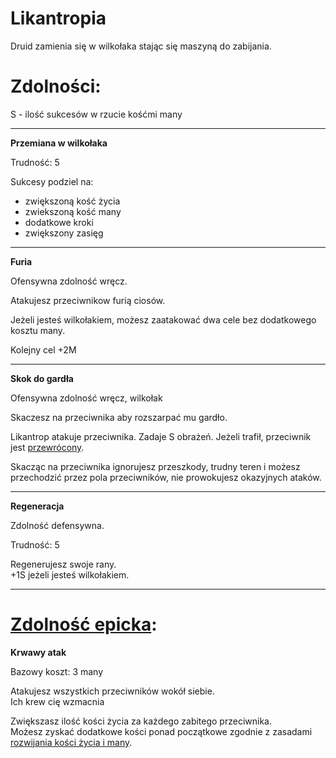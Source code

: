 # Likantropia

Druid zamienia się w wilkołaka stając się maszyną do zabijania.

<!-- <img src="imgs/likantropia.png" width="400"> -->

# Zdolności:

S - ilość sukcesów w rzucie kośćmi many

___

**Przemiana w wilkołaka**

Trudność: 5

Sukcesy podziel na:
- zwiększoną kość życia
- zwiekszoną kość many
- dodatkowe kroki
- zwiększony zasięg
___

**Furia**

Ofensywna zdolność wręcz.

Atakujesz przeciwnikow furią ciosów.

Jeżeli jesteś wilkołakiem, możesz zaatakować dwa cele bez dodatkowego kosztu many.

Kolejny cel +2M
___

**Skok do gardła**

Ofensywna zdolność wręcz, wilkołak

Skaczesz na przeciwnika aby rozszarpać mu gardło.

Likantrop atakuje przeciwnika. Zadaje S obrażeń. Jeżeli trafił, przeciwnik jest [przewrócony](/docs/efekty/przewrocony.md).

Skacząc na przeciwnika ignorujesz przeszkody, trudny teren i możesz przechodzić przez pola przeciwników, nie prowokujesz okazyjnych ataków.
___

**Regeneracja**

Zdolność defensywna.

Trudność: 5

Regenerujesz swoje rany.\
+1S jeżeli jesteś wilkołakiem.
___

# [Zdolność epicka](/docs/zdolnosc-epicka.md):

**Krwawy atak**

Bazowy koszt: 3 many

Atakujesz wszystkich przeciwników wokół siebie.\
Ich krew cię wzmacnia

Zwiększasz ilość kości życia za każdego zabitego przeciwnika.\
Możesz zyskać dodatkowe kości ponad początkowe zgodnie z zasadami [rozwijania kości życia i many](/docs/levelowanie-postaci.md).
